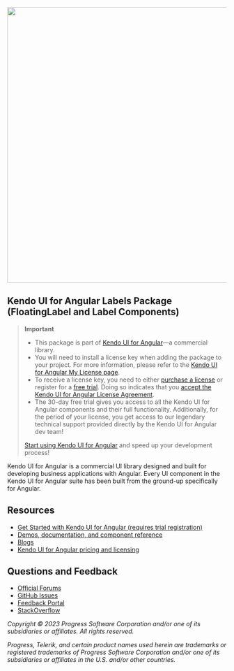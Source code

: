 <a href="https://www.telerik.com/kendo-angular-ui/" target="_blank">
<img width="631" src="https://www.telerik.com/kendo-angular-ui/npm-banner.svg">
</a>

## Kendo UI for Angular Labels Package (FloatingLabel and Label Components)

> **Important**
> * This package is part of [Kendo UI for Angular](https://www.telerik.com/kendo-angular-ui?utm_medium=referral&utm_source=npm&utm_campaign=kendo-ui-angular-trial-npm-labels)&mdash;a commercial library.
> * You will need to install a license key when adding the package to your project. For more information, please refer to the [Kendo UI for Angular My License page](https://www.telerik.com/kendo-angular-ui/my-license?utm_medium=referral&utm_source=npm&utm_campaign=kendo-ui-angular-trial-npm-labels).
> * To receive a license key, you need to either [purchase a license](https://www.telerik.com/purchase/kendo-ui?utm_medium=referral&utm_source=npm&utm_campaign=kendo-ui-angular-trial-npm-labels) or register for a [free trial](https://www.telerik.com/download-login-v2-kendo-angular-ui?utm_medium=referral&utm_source=npm&utm_campaign=kendo-ui-angular-trial-npm-labels). Doing so indicates that you [accept the Kendo UI for Angular License Agreement](https://www.telerik.com/purchase/license-agreement/kendo-ui?utm_medium=referral&utm_source=npm&utm_campaign=kendo-ui-angular-trial-npm-labels).
> * The 30-day free trial gives you access to all the Kendo UI for Angular components and their full functionality. Additionally, for the period of your license, you get access to our legendary technical support provided directly by the Kendo UI for Angular dev team!
>
> [Start using Kendo UI for Angular](https://www.telerik.com/download-login-v2-kendo-angular-ui?utm_medium=referral&utm_source=npm&utm_campaign=kendo-ui-angular-trial-npm-labels) and speed up your development process!

Kendo UI for Angular is a commercial UI library designed and built for developing business applications with Angular. Every UI component in the Kendo UI for Angular suite has been built from the ground-up specifically for Angular.

## Resources

* [Get Started with Kendo UI for Angular (requires trial registration)](https://www.telerik.com/kendo-angular-ui/getting-started)
* [Demos, documentation, and component reference](https://www.telerik.com/kendo-angular-ui/components)
* [Blogs](http://www.telerik.com/blogs/kendo-ui)
* [Kendo UI for Angular pricing and licensing](https://www.telerik.com/purchase/kendo-ui)

## Questions and Feedback

* [Official Forums](https://www.telerik.com/forums/kendo-angular-ui)
* [GitHub Issues](https://github.com/telerik/kendo-angular/issues)
* [Feedback Portal](https://feedback.telerik.com/kendo-angular-ui)
* [StackOverflow](https://stackoverflow.com/questions/tagged/kendo-ui-angular2)

*Copyright © 2023 Progress Software Corporation and/or one of its subsidiaries or affiliates. All rights reserved.*

*Progress, Telerik, and certain product names used herein are trademarks or registered trademarks of Progress Software Corporation and/or one of its subsidiaries or affiliates in the U.S. and/or other countries.*
